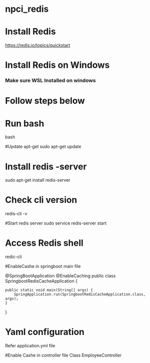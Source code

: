 # npci_redis

# Install Redis
https://redis.io/topics/quickstart 

# Install Redis on Windows
### Make sure WSL Installed on windows 

# Follow steps below

# Run bash

bash

#Update apt-get 
sudo apt-get update

# Install redis -server
sudo apt-get install redis-server

# Check cli version
redis-cli -v

#Start redis server
sudo service redis-server start

# Access Redis shell 
redic-cli 

#EnableCashe in springboot main file

@SpringBootApplication
@EnableCaching
public class SpringbootRedisCacheApplication {

	public static void main(String[] args) {
		SpringApplication.run(SpringbootRedisCacheApplication.class, args);
	}

}

# Yaml configuration
Refer application.yml file

#Enable Cashe in controller file
Class EmployeeController 
